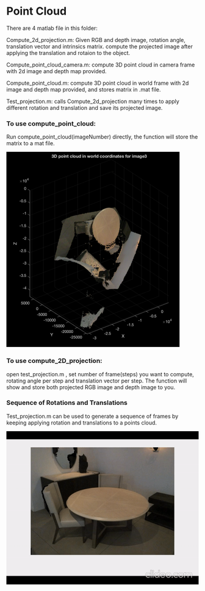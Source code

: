 # Point Cloud

There are 4 matlab file in this folder:

Compute_2d_projection.m: Given RGB and depth image, rotation angle, translation vector and intrinsics matrix. compute the projected image after applying the translation and rotaion to the object.

Compute_point_cloud_camera.m: compute 3D point cloud in camera frame with 2d image and depth map provided.

Compute_point_cloud.m: compute 3D point cloud in world frame with 2d image and depth map provided, and stores matrix in .mat file.

Test_projection.m: calls Compute_2d_projection many times to apply different rotation and translation and save its projected image.





### To use compute_point_cloud:

Run compute_point_cloud(imageNumber) directly, the function will store the matrix to a mat file.

<img src="pointCloud.png" alt="pointCloud" style="zoom:50%;" />

### To use compute_2D_projection: 

open test_projection.m , set number of frame(steps) you want to compute, rotating angle per step and translation vector per step. The function will show and store both projected RGB image and depth image to you.

### Sequence of Rotations and Translations

Test_projection.m can be used to generate a sequence of frames by keeping applying rotation and translations to a points cloud.

![ezgif-5-ef602f4577](ezgif-5-ef602f4577.gif)
